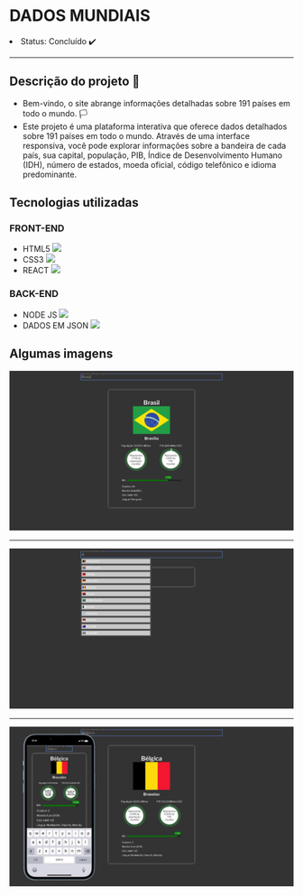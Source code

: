 <h1>DADOS MUNDIAIS</h1>


<li>Status: Concluído ✔️</li>
<hr>

<h2>Descrição do projeto 
📌</h2>
<ul>
  <li>Bem-vindo, o site abrange informações detalhadas sobre 191 países em todo o mundo. 🏳️
</li>
  <li>Este projeto é uma plataforma interativa que oferece dados detalhados sobre 191 países em todo o mundo. Através de uma interface responsiva, você pode explorar informações sobre a bandeira de cada país, sua capital, população, PIB, Índice de Desenvolvimento Humano (IDH), número de estados, moeda oficial, código telefônico e idioma predominante.</li>
</ul>


<h2>Tecnologias utilizadas</h2>
<h3>FRONT-END</h3>
<ul>
  <li>HTML5 <img src="https://cdn.jsdelivr.net/gh/devicons/devicon/icons/html5/html5-original.svg" width="13px"/></li>
  <li>CSS3 <img src="https://cdn.jsdelivr.net/gh/devicons/devicon/icons/css3/css3-original.svg" width="13px"/></li>
  <li>REACT <img src="https://cdn.jsdelivr.net/gh/devicons/devicon/icons/react/react-original.svg" width="13px"/></li>
</ul>


<h3>BACK-END</h3>
<ul>
  <li>NODE JS <img src="https://www.svgrepo.com/show/452075/node-js.svg" width="13px"></li>
  <li>DADOS EM JSON <img src="https://wwwsvgrepo.com/show/154781/json-file.svg" width="13px"</li>
</ul>

<h2>Algumas imagens</h2>
<img src="./meuapp/src/src/assets/github/img1.jpg">
<hr>
<img src="./meuapp/src/src/assets/github/img2.jpg">
<hr>
<img src="./meuapp/src/src/assets/github/img3.jpg">
